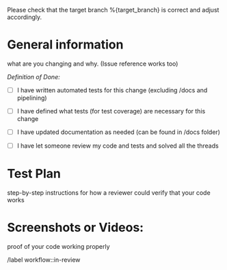 Please check that the target branch %{target_branch} is correct and adjust accordingly.

# General information
what are you changing and why. (Issue reference works too)

*Definition of Done:*  

- [ ] I have written automated tests for this change (excluding /docs and pipelining)
- [ ] I have defined what tests (for test coverage) are necessary for this change 
- [ ] I have updated documentation as needed (can be found in /docs folder)
- [ ] I have let someone review my code and tests and solved all the threads


<!-- 
Optional at the moment:
- [ ] I have updated the [Changelog entry](https://docs.gitlab.com/ee/development/changelog.html) 
!-->

# Test Plan
step-by-step instructions for how a reviewer could verify that your code works


# Screenshots or Videos: 
proof of your code working properly

/label workflow::in-review
